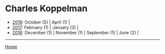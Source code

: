 # Charles Koppelman

  * [2019](./charles-koppelman-2019.md): 
      October (5) | 
      April (1) | 
  * [2017](./charles-koppelman-2017.md): 
      February (1) | 
      January (2) | 
  * [2016](./charles-koppelman-2016.md): 
      December (1) | 
      November (1) | 
      September (1) | 
      June (2) | 

----

[Home](../)
